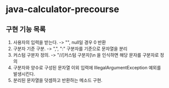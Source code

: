 # java-calculator-precourse

## 구현 기능 목록
1. 사용자의 입력을 받는다. -> "", null일 경우 0 반환
2. 구분자 기준 구분. -> ",", ":" 구분자를 기준으로 문자열을 분리
3. 커스텀 구분자 정의. -> "//[커스텀 구분자]\n 을 인식하면 해당 문자를 구분자로 정의
4. 구분자와 양수로 구성된 문자열 이외 입력에 IllegalArgumentException 예외를 발생시킨다.
5. 분리된 문자열을 덧셈하고 반환하는 메소드 구현.
